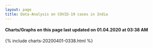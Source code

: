 ```yaml
---
layout: page
title: Data-Analysis on COVID-19 cases in India
---
```

#### Charts/Graphs on this page last updated on 01.04.2020 at 03:38 AM
{% include charts-20200401-0338.html %}